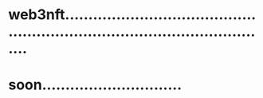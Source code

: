 # web3nft..................................................................................................
# soon..............................
